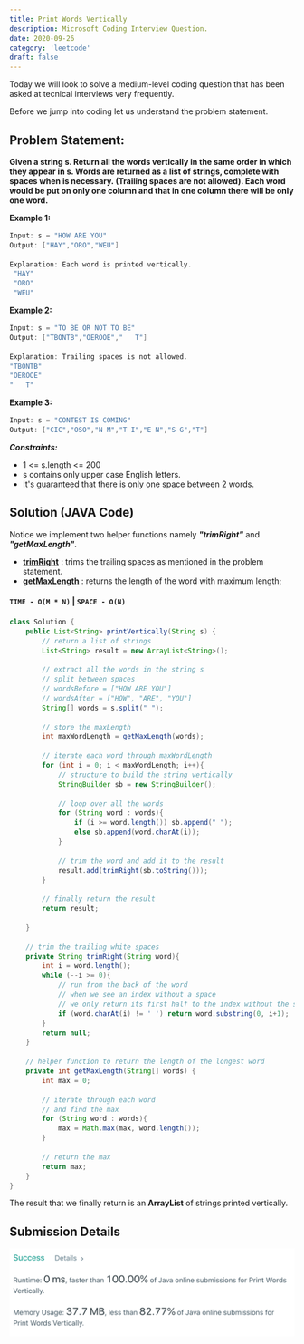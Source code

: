 ```yaml
---
title: Print Words Vertically
description: Microsoft Coding Interview Question.
date: 2020-09-26
category: 'leetcode'
draft: false
---
```


Today we will look to solve a medium-level coding question that has been asked at tecnical interviews very frequently.

Before we jump into coding let us understand the problem statement.

## Problem Statement:

**Given a string s. Return all the words vertically in the same order in which they appear in s. Words are returned as a list of strings, complete with spaces when is necessary. (Trailing spaces are not allowed). Each word would be put on only one column and that in one column there will be only one word.**

**Example 1:**

```java
Input: s = "HOW ARE YOU"
Output: ["HAY","ORO","WEU"]

Explanation: Each word is printed vertically.
 "HAY"
 "ORO"
 "WEU"
```

**Example 2:**

```java
Input: s = "TO BE OR NOT TO BE"
Output: ["TBONTB","OEROOE","   T"]

Explanation: Trailing spaces is not allowed.
"TBONTB"
"OEROOE"
"   T"
```

**Example 3:**

```java
Input: s = "CONTEST IS COMING"
Output: ["CIC","OSO","N M","T I","E N","S G","T"]
```

**_Constraints:_**

- 1 <= s.length <= 200
- s contains only upper case English letters.
- It's guaranteed that there is only one space between 2 words.

## Solution (JAVA Code)

Notice we implement two helper functions namely **_"trimRight"_** and **_"getMaxLength"_**.

- <u>**trimRight**</u> : trims the trailing spaces as mentioned in the problem statement.
- <u>**getMaxLength**</u> : returns the length of the word with maximum length;

#### `TIME - O(M * N)` | `SPACE - O(N)`

```java
class Solution {
    public List<String> printVertically(String s) {
        // return a list of strings
        List<String> result = new ArrayList<String>();

        // extract all the words in the string s
        // split between spaces
        // wordsBefore = ["HOW ARE YOU"]
        // wordsAfter = ["HOW", "ARE", "YOU"]
        String[] words = s.split(" ");

        // store the maxLength
        int maxWordLength = getMaxLength(words);

        // iterate each word through maxWordLength
        for (int i = 0; i < maxWordLength; i++){
            // structure to build the string vertically
            StringBuilder sb = new StringBuilder();

            // loop over all the words
            for (String word : words){
                if (i >= word.length()) sb.append(" ");
                else sb.append(word.charAt(i));
            }

            // trim the word and add it to the result
            result.add(trimRight(sb.toString()));
        }

        // finally return the result
        return result;

    }

    // trim the trailing white spaces
    private String trimRight(String word){
        int i = word.length();
        while (--i >= 0){
            // run from the back of the word
            // when we see an index without a space
            // we only return its first half to the index without the space
            if (word.charAt(i) != ' ') return word.substring(0, i+1);
        }
        return null;
    }

    // helper function to return the length of the longest word
    private int getMaxLength(String[] words) {
        int max = 0;

        // iterate through each word
        // and find the max
        for (String word : words){
            max = Math.max(max, word.length());
        }

        // return the max
        return max;
    }
}
```

The result that we finally return is an **ArrayList** of strings printed vertically.

## Submission Details

![print-words-vertically-details](./assets/print-words-vertically-details.png)
